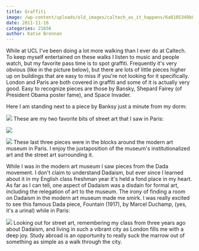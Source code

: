 ```yaml
---
title: Graffiti
image: /wp-content/uploads/old_images/caltech_as_it_happens/6a0105349b8251970b015436c5d7e8970c.jpg
date: 2011-11-16
categories: 21656
author: Katie Brennan
---
```


While at UCL I've been doing a lot more walking than I ever do at Caltech. To keep myself entertained on these walks I listen to music and people watch, but my favorite pass time is to spot graffiti. Frequently it's very obvious (like in the picture below), but there are lots of little pieces higher up on buildings that are easy to miss if you're not looking for it specifically. London and Paris are both covered in graffiti and some of it is actually very good. Easy to recognize pieces are those by Bansky, Shepard Fairey (of President Obama poster fame), and Space Invader.

Here I am standing next to a piece by Banksy just a minute from my dorm:

![](/old_images/caltech_as_it_happens/6a0105349b8251970b015436c5d9c6970c.jpg)
These are my two favorite bits of street art that I saw in Paris:


![](/old_images/caltech_as_it_happens/6a0105349b8251970b015436c5dabe970c.jpg)

![](/old_images/caltech_as_it_happens/6a0105349b8251970b015392f2665b970b.jpg)
These last three pieces were in the blocks around the modern art museum in Paris. I enjoy the juxtaposition of the museum's institutionalized art and the street art surrounding it.

While I was in the modern art museum I saw pieces from the Dada movement. I don't claim to understand Dadaism, but ever since I learned about it in my English class freshman year it's held a fond place in my heart. As far as I can tell, one aspect of Dadaism was a disdain for formal art, including the relegation of art to the museum. The irony of finding a room on Dadaism in the modern art museum made me smirk. I was really excited to see this famous Dada piece, Fountain (1917), by Marcel Duchamp, (yes, it's a urinal) while in Paris:


![](/old_images/caltech_as_it_happens/6a0105349b8251970b0162fc47cca7970d.jpg)
Looking out for street art, remembering my class from three years ago about Dadaism, and living in such a vibrant city as London fills me with a deep joy. Study abroad is an opportunity to really suck the marrow out of something as simple as a walk through the city.

